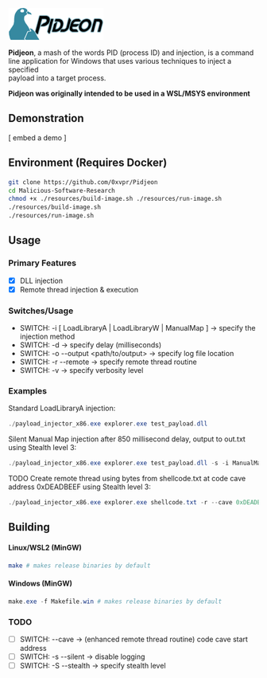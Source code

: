 <img src="./resources/Banner.png"></img>

**Pidjeon**, a mash of the words PID (process ID) and injection, is a command  
line application for Windows that uses various techniques to inject a specified  
payload into a target process.  

**Pidjeon was originally intended to be used in a WSL/MSYS environment**

## Demonstration
[ embed a demo ]

## Environment (Requires Docker)
```bash
git clone https://github.com/0xvpr/Pidjeon
cd Malicious-Software-Research
chmod +x ./resources/build-image.sh ./resources/run-image.sh
./resources/build-image.sh
./resources/run-image.sh
```

## Usage
### Primary Features
- [x] DLL injection
- [x] Remote thread injection & execution

### Switches/Usage
- SWITCH: -i [ LoadLibraryA | LoadLibraryW | ManualMap ] -\> specify the injection method
- SWITCH: -d -> specify delay (milliseconds)
- SWITCH: -o --output \<path/to/output\> -\> specify log file location
- SWITCH: -r --remote -> specify remote thread routine
- SWITCH: -v -> specify verbosity level

### Examples
Standard LoadLibraryA injection:
```powershell
./payload_injector_x86.exe explorer.exe test_payload.dll
```
Silent Manual Map injection after 850 millisecond delay, output to out.txt using Stealth level 3:
```powershell
./payload_injector_x86.exe explorer.exe test_payload.dll -s -i ManualMap -d 850 -o out.txt -S 3
```
TODO Create remote thread using bytes from shellcode.txt at code cave address 0xDEADBEEF using Stealth level 3:
```powershell
./payload_injector_x86.exe explorer.exe shellcode.txt -r --cave 0xDEADBEEF -S 3
```

## Building
#### Linux/WSL2 (MinGW)
```bash
make # makes release binaries by default
```

#### Windows (MinGW)
```powershell
make.exe -f Makefile.win # makes release binaries by default
```

### TODO
- [ ] SWITCH: --cave -> (enhanced remote thread routine) code cave start address
- [ ] SWITCH: -s --silent -> disable logging
- [ ] SWITCH: -S --stealth -> specify stealth level

